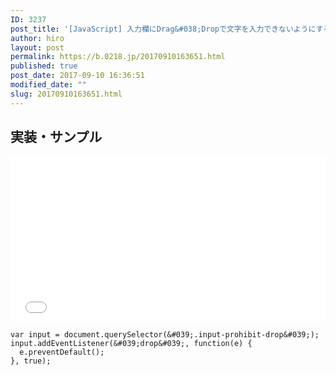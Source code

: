 ```yaml
---
ID: 3237
post_title: '[JavaScript] 入力欄にDrag&#038;Dropで文字を入力できないようにする方法'
author: hiro
layout: post
permalink: https://b.0218.jp/20170910163651.html
published: true
post_date: 2017-09-10 16:36:51
modified_date: ""
slug: 20170910163651.html
---
```

<!--more-->
## 実装・サンプル

<iframe height='265' scrolling='no' title='Input that prohibited D&D' src='//codepen.io/hiro0218/embed/xmWjwr/?height=265&theme-id=light&default-tab=result' frameborder='no' allowtransparency='true' allowfullscreen='true' style='width: 100%;'>See the Pen <a href='https://codepen.io/hiro0218/pen/xmWjwr/'>Input that prohibited D&D</a> by hiro (<a href='https://codepen.io/hiro0218'>@hiro0218</a>) on <a href='https://codepen.io'>CodePen</a>.
</iframe>

```language-javascript
var input = document.querySelector(&#039;.input-prohibit-drop&#039;);
input.addEventListener(&#039;drop&#039;, function(e) {
  e.preventDefault();
}, true);
```